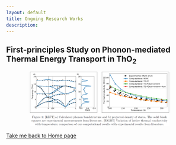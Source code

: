 ```yaml
---
layout: default
title: Ongoing Research Works
description:
---
```


## First-principles Study on Phonon-mediated Thermal Energy Transport in ThO<sub>2</sub>
<p align="center">
  <img width="75%" height="75%" src="ihmtc.PNG">
</p>

[Take me back to Home page](./)
